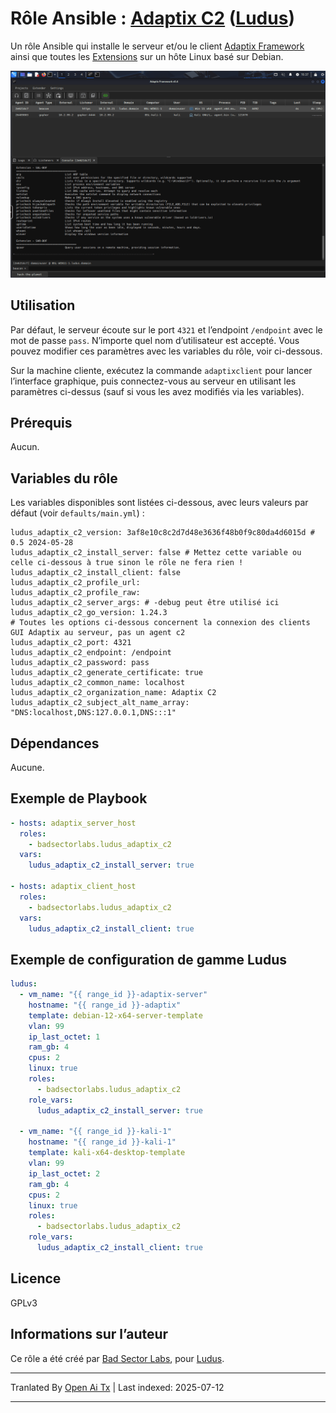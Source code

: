# Rôle Ansible : [Adaptix C2](https://adaptix-framework.gitbook.io/adaptix-framework) ([Ludus](https://ludus.cloud))

Un rôle Ansible qui installe le serveur et/ou le client [Adaptix Framework](https://adaptix-framework.gitbook.io/adaptix-framework) ainsi que toutes les [Extensions](https://github.com/Adaptix-Framework/Extension-Kit) sur un hôte Linux basé sur Debian.

![Adaptix Framework](https://raw.githubusercontent.com/badsectorlabs/ludus_adaptix_c2/main/docs/adaptix.png)

## Utilisation

Par défaut, le serveur écoute sur le port `4321` et l’endpoint `/endpoint` avec le mot de passe `pass`. N’importe quel nom d’utilisateur est accepté. Vous pouvez modifier ces paramètres avec les variables du rôle, voir ci-dessous.

Sur la machine cliente, exécutez la commande `adaptixclient` pour lancer l’interface graphique, puis connectez-vous au serveur en utilisant les paramètres ci-dessus (sauf si vous les avez modifiés via les variables).

## Prérequis

Aucun.

## Variables du rôle

Les variables disponibles sont listées ci-dessous, avec leurs valeurs par défaut (voir `defaults/main.yml`) :

    ludus_adaptix_c2_version: 3af8e10c8c2d7d48e3636f48b0f9c80da4d6015d # 0.5 2024-05-28
    ludus_adaptix_c2_install_server: false # Mettez cette variable ou celle ci-dessous à true sinon le rôle ne fera rien !
    ludus_adaptix_c2_install_client: false
    ludus_adaptix_c2_profile_url:
    ludus_adaptix_c2_profile_raw:
    ludus_adaptix_c2_server_args: # -debug peut être utilisé ici
    ludus_adaptix_c2_go_version: 1.24.3
    # Toutes les options ci-dessous concernent la connexion des clients GUI Adaptix au serveur, pas un agent c2
    ludus_adaptix_c2_port: 4321
    ludus_adaptix_c2_endpoint: /endpoint
    ludus_adaptix_c2_password: pass
    ludus_adaptix_c2_generate_certificate: true
    ludus_adaptix_c2_common_name: localhost
    ludus_adaptix_c2_organization_name: Adaptix C2
    ludus_adaptix_c2_subject_alt_name_array: "DNS:localhost,DNS:127.0.0.1,DNS:::1"

## Dépendances

Aucune.

## Exemple de Playbook

```yaml
- hosts: adaptix_server_host
  roles:
    - badsectorlabs.ludus_adaptix_c2
  vars:
    ludus_adaptix_c2_install_server: true

- hosts: adaptix_client_host
  roles:
    - badsectorlabs.ludus_adaptix_c2
  vars:
    ludus_adaptix_c2_install_client: true    
```
## Exemple de configuration de gamme Ludus

```yaml
ludus:
  - vm_name: "{{ range_id }}-adaptix-server"
    hostname: "{{ range_id }}-adaptix"
    template: debian-12-x64-server-template
    vlan: 99
    ip_last_octet: 1
    ram_gb: 4
    cpus: 2
    linux: true
    roles:
      - badsectorlabs.ludus_adaptix_c2
    role_vars:
      ludus_adaptix_c2_install_server: true

  - vm_name: "{{ range_id }}-kali-1"
    hostname: "{{ range_id }}-kali-1"
    template: kali-x64-desktop-template
    vlan: 99
    ip_last_octet: 2
    ram_gb: 4
    cpus: 2
    linux: true
    roles:
      - badsectorlabs.ludus_adaptix_c2
    role_vars:
      ludus_adaptix_c2_install_client: true
```
## Licence

GPLv3

## Informations sur l’auteur

Ce rôle a été créé par [Bad Sector Labs](https://github.com/badsectorlabs), pour [Ludus](https://ludus.cloud/).



---


Tranlated By [Open Ai Tx](https://github.com/OpenAiTx/OpenAiTx) | Last indexed: 2025-07-12


---